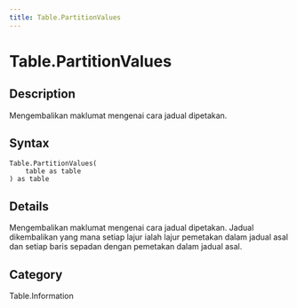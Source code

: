 ```yaml
---
title: Table.PartitionValues
---
```


# Table.PartitionValues


## Description

Mengembalikan maklumat mengenai cara jadual dipetakan.


## Syntax

```powerquery
Table.PartitionValues(
    table as table
) as table
```


## Details

Mengembalikan maklumat mengenai cara jadual dipetakan.  Jadual dikembalikan yang mana setiap lajur ialah lajur pemetakan dalam jadual asal dan setiap baris sepadan dengan pemetakan dalam jadual asal.



## Category
Table.Information
